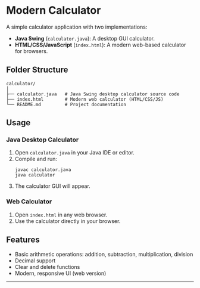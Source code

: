 # Modern Calculator

A simple calculator application with two implementations:
- **Java Swing** (`calculator.java`): A desktop GUI calculator.
- **HTML/CSS/JavaScript** (`index.html`): A modern web-based calculator for browsers.

## Folder Structure

```
calculator/
│
├── calculator.java   # Java Swing desktop calculator source code
├── index.html        # Modern web calculator (HTML/CSS/JS)
└── README.md         # Project documentation
```

## Usage

### Java Desktop Calculator

1. Open `calculator.java` in your Java IDE or editor.
2. Compile and run:
   ```
   javac calculator.java
   java calculator
   ```
3. The calculator GUI will appear.

### Web Calculator

1. Open `index.html` in any web browser.
2. Use the calculator directly in your browser.

## Features

- Basic arithmetic operations: addition, subtraction, multiplication, division
- Decimal support
- Clear and delete functions
- Modern, responsive UI (web version)

---
